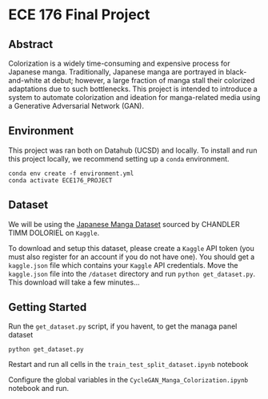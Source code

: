 # ECE 176 Final Project

## Abstract

Colorization is a widely time-consuming and expensive process for Japanese manga.
Traditionally, Japanese manga are portrayed in black-and-white at debut; however,
a large fraction of manga stall their colorized adaptations due to such bottlenecks.
This project is intended to introduce a system to automate colorization and ideation
for manga-related media using a Generative Adversarial Network (GAN).

## Environment

This project was ran both on Datahub (UCSD) and locally. To install and run this project locally, we recommend setting up a `conda` environment.

```
conda env create -f environment.yml
conda activate ECE176_PROJECT
```

## Dataset

We will be using the [Japanese Manga Dataset](https://www.kaggle.com/datasets/chandlertimm/unified) sourced by CHANDLER TIMM DOLORIEL on `Kaggle`.

To download and setup this dataset, please create a `Kaggle` API token (you must also register for an account if you do not have one). You should get a `kaggle.json` file which contains your `Kaggle` API credentials. Move the `kaggle.json` file into the `/dataset` directory and run `python get_dataset.py`. This download will take a few minutes...

## Getting Started

Run the `get_dataset.py` script, if you havent, to get the managa panel dataset

```
python get_dataset.py
```

Restart and run all cells in the `train_test_split_dataset.ipynb` notebook

Configure the global variables in the `CycleGAN_Manga_Colorization.ipynb` notebook and run.